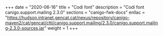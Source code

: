 +++
date        = "2020-06-16"
title       = "Codi font"
description = "Codi font canigo.support.mailing 2.3.0"
sections    = "canigo-fwk-docs"
enllac		= "https://hudson.intranet.gencat.cat/nexus/repository/canigo-maven2/cat/gencat/ctti/canigo.support.mailing/2.3.0/canigo.support.mailing-2.3.0-sources.jar"
weight		= 1
+++
